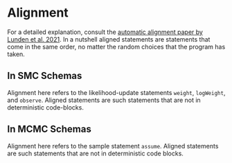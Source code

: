 # Alignment

For a detailed explanation, consult the [automatic alignment paper by Lunden et al. 2021](https://library.oapen.org/bitstream/handle/20.500.12657/63011/1/978-3-031-30044-8.pdf#page=548).
In a nutshell aligned statements are statements that come in the same order, no matter the random choices that the program has taken.

## In SMC Schemas

Alignment here refers to the likelihood-update statements `weight`, `logWeight`, and `observe`.
Aligned statements are such statements that are not in deterministic code-blocks.

## In MCMC Schemas

Alignment here refers to the sample statement `assume`.
Aligned statements are such statements that are not in deterministic code blocks.